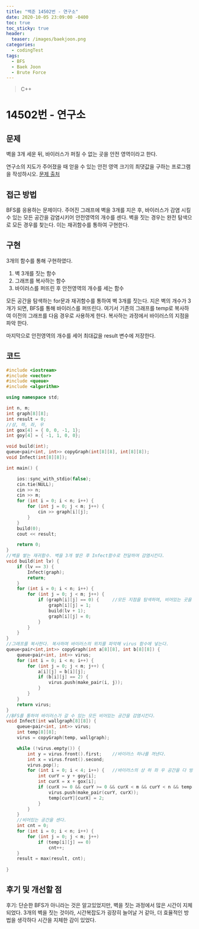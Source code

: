 ```yaml
---
title: "백준 14502번 - 연구소"
date: 2020-10-05 23:09:00 -0400
toc: true
toc_sticky: true
header:
  teaser: /images/baekjoon.png
categories: 
  - codingTest
tags:
  - BFS
  - Baek Joon
  - Brute Force
---
```


> C++ 

14502번 - 연구소
=============
 
## 문제
벽을 3개 세운 뒤, 바이러스가 퍼질 수 없는 곳을 안전 영역이라고 한다. 

연구소의 지도가 주어졌을 때 얻을 수 있는 안전 영역 크기의 최댓값을 구하는 프로그램을 작성하시오.
[문제 출처](https://www.acmicpc.net/problem/14502)

## 접근 방법 
BFS를 응용하는 문제이다.
주어진 그래프에 벽을 3개를 지은 후, 바이러스가 감염 시킬 수 있는 모든 공간을 감염시키어 안전영역의 개수를 센다.
벽을 짓는 경우는 완전 탐색으로 모든 경우를 찾는다. 이는 재귀함수를 통하여 구현한다.

## 구현
3개의 함수를 통해 구현하였다.
1. 벽 3개를 짓는 함수
2. 그래프를 복사하는 함수
3. 바이러스를 퍼뜨린 후 안전영역의 개수를 세는 함수

모든 공간을 탐색하는 for문과 재귀함수를 통하여 벽 3개를 짓는다.
지은 벽의 개수가 3개가 되면, BFS를 통해 바이러스를 퍼뜨린다.
여기서 기존의 그래프를 temp로 복사하여 이전의 그래프를 다음 경우로 사용하게 한다.
복사하는 과정에서 바이러스의 지점을 파악 한다.

마지막으로 안전영역의 개수를 세어 최대값을 result 변수에 저장한다.

## 코드 
```c++
#include <iostream>
#include <vector>
#include <queue>
#include <algorithm>

using namespace std;

int n, m;
int graph[8][8];
int result = 0;
//상, 하, 좌, 우
int gox[4] = { 0, 0, -1, 1};
int goy[4] = { -1, 1, 0, 0};

void build(int);
queue<pair<int, int>> copyGraph(int[8][8], int[8][8]);
void Infect(int[8][8]);

int main() {

	ios::sync_with_stdio(false);
	cin.tie(NULL);
	cin >> n;
	cin >> m;
	for (int i = 0; i < n; i++) {
		for (int j = 0; j < m; j++) {
			cin >> graph[i][j];
		}
	}
	build(0);
	cout << result;

	return 0;
}
//벽을 쌓는 재귀함수. 벽을 3개 쌓은 후 Infect함수로 전달하여 감염시킨다.
void build(int lv) {
	if (lv == 3) {
		Infect(graph);
		return;
	}
	for (int i = 0; i < n; i++) {
		for (int j = 0; j < m; j++) {
			if (graph[i][j] == 0) {		//모든 지점을 탐색하며, 비어있는 곳을 감염시킨다.
				graph[i][j] = 1;		
				build(lv + 1);
				graph[i][j] = 0;		
			}
		}
	}
}
//그래프를 복사한다. 복사하며 바이러스의 위치를 파악해 virus 함수에 넣는다.
queue<pair<int,int>> copyGraph(int a[8][8], int b[8][8]) {
	queue<pair<int, int>> virus;
	for (int i = 0; i < n; i++) {
		for (int j = 0; j < m; j++) {
			a[i][j] = b[i][j];
			if (b[i][j] == 2) {
				virus.push(make_pair(i, j));
			}
		}
	}
	return virus;
}
//BFS를 통하여 바이러스가 갈 수 있는 모든 비어있는 공간을 감염시킨다.
void Infect(int wallgraph[8][8]) {
	queue<pair<int, int>> virus;
	int temp[8][8];
	virus = copyGraph(temp, wallgraph);

	while (!virus.empty()) {
		int y = virus.front().first;	//바이러스 하나를 꺼낸다.
		int x = virus.front().second;
		virus.pop();
		for (int i = 0; i < 4; i++) {	//바이러스의 상 하 좌 우 공간을 다 방문하여 비어있으면 감염시킨다.
			int curY = y + goy[i];
			int curX = x + gox[i];
			if (curX >= 0 && curY >= 0 && curX < m && curY < n && temp[curY][curX] == 0) {
				virus.push(make_pair(curY, curX));
				temp[curY][curX] = 2;
			}
		}
	}
	//비어있는 공간을 센다.
	int cnt = 0;
	for (int i = 0; i < n; i++) {
		for (int j = 0; j < m; j++)
			if (temp[i][j] == 0)
				cnt++;
	}
	result = max(result, cnt);
	
}
```

## 후기 및 개선할 점

후기:
단순한 BFS가 아니라는 것은 알고있었지만, 벽을 짓는 과정에서 많은 시간이 지체되었다.
3개의 벽을 짓는 것이라, 시간복잡도가 굉장히 늘어날 거 같아, 더 효율적인 방법을 생각하다 시간을 지체한 감이 있었다.